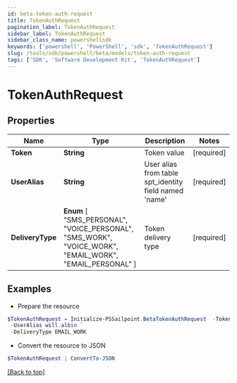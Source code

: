 ```yaml
---
id: beta-token-auth-request
title: TokenAuthRequest
pagination_label: TokenAuthRequest
sidebar_label: TokenAuthRequest
sidebar_class_name: powershellsdk
keywords: ['powershell', 'PowerShell', 'sdk', 'TokenAuthRequest'] 
slug: /tools/sdk/powershell/beta/models/token-auth-request
tags: ['SDK', 'Software Development Kit', 'TokenAuthRequest']
---
```



# TokenAuthRequest

## Properties

Name | Type | Description | Notes
------------ | ------------- | ------------- | -------------
**Token** |  **String** | Token value | [required]
**UserAlias** |  **String** | User alias from table spt_identity field named 'name' | [required]
**DeliveryType** |   **Enum** [  "SMS_PERSONAL",    "VOICE_PERSONAL",    "SMS_WORK",    "VOICE_WORK",    "EMAIL_WORK",    "EMAIL_PERSONAL" ] | Token delivery type | [required]

## Examples

- Prepare the resource
```powershell
$TokenAuthRequest = Initialize-PSSailpoint.BetaTokenAuthRequest  -Token 12345 `
 -UserAlias will.albin `
 -DeliveryType EMAIL_WORK
```

- Convert the resource to JSON
```powershell
$TokenAuthRequest | ConvertTo-JSON
```


[[Back to top]](#) 

